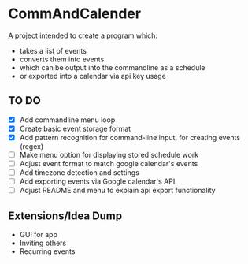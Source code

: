 # CommAndCalender

A project intended to create a program which:

- takes a list of events
- converts them into events
- which can be output into the commandline as a schedule
- or exported into a calendar via api key usage

## TO DO

- [x] Add commandline menu loop
- [x] Create basic event storage format
- [x] Add pattern recognition for command-line input, for creating events (regex)
- [ ] Make menu option for displaying stored schedule work
- [ ] Adjust event format to match google calendar's events
- [ ] Add timezone detection and settings
- [ ] Add exporting events via Google calendar's API
- [ ] Adjust README and menu to explain api export functionality

## Extensions/Idea Dump

- GUI for app
- Inviting others
- Recurring events
